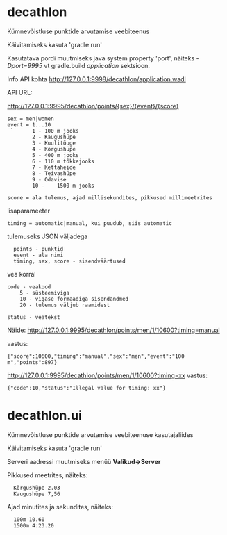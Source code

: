 # decathlon

Kümnevõistluse punktide arvutamise veebiteenus

Käivitamiseks kasuta 'gradle run'

Kasutatava pordi muutmiseks java system property 'port', näiteks *-Dport=9995* vt gradle.build *application* sektsioon.

Info API kohta http://127.0.0.1:9998/decathlon/application.wadl

API URL:

http://127.0.0.1:9995/decathlon/points/{sex}/{event}/{score}

	sex = men|women
	event = 1...10
	 `   	1 -	100 m jooks
	    	2 -	Kaugushüpe
	    	3 -	Kuulitõuge
	    	4 -	Kõrgushüpe
	    	5 - 400 m jooks
	    	6 -	110 m tõkkejooks
	    	7 -	Kettaheide
	    	8 -	Teivashüpe
	    	9 -	Odavise
	    	10 -	1500 m jooks

	score = ala tulemus, ajad millisekundites, pikkused millimeetrites 

lisaparameeter

	timing = automatic|manual, kui puudub, siis automatic 

tulemuseks JSON väljadega

	  points - punktid
	  event - ala nimi
	  timing, sex, score - sisendväärtused
vea korral

	code - veakood
      	5 - süsteemiviga
      	10 - vigase formaadiga sisendandmed
      	20 - tulemus väljub raamidest
    
  	status - veatekst
  
Näide:
http://127.0.0.1:9995/decathlon/points/men/1/10600?timing=manual

vastus:

	{"score":10600,"timing":"manual","sex":"men","event":"100 m","points":897}

http://127.0.0.1:9995/decathlon/points/men/1/10600?timing=xx
vastus:

	{"code":10,"status":"Illegal value for timing: xx"}

# decathlon.ui

Kümnevõistluse punktide arvutamise veebiteenuse kasutajaliides

Käivitamiseks kasuta 'gradle run'

Serveri aadressi muutmiseks menüü **Valikud->Server**

Pikkused meetrites, näiteks:

	  Kõrgushüpe 2.03
	  Kaugushüpe 7,56
Ajad minutites ja sekundites, näiteks:

	  100m 10.60
	  1500m 4:23.20
